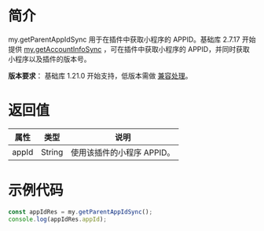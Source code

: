 # 简介

my.getParentAppIdSync 用于在插件中获取小程序的 APPID。基础库 2.7.17 开始提供 [my.getAccountInfoSync](https://opendocs.alipay.com/mini/api/my.getAccountInfoSync) ，可在插件中获取小程序的 APPID，并同时获取小程序以及插件的版本号。

**版本要求**： 基础库 1.21.0 开始支持，低版本需做 [兼容处理](/mini/framework/compatibility)。

# 返回值

| **属性** | **类型** | **说明**                   |
| -------- | -------- | -------------------------- |
| appId    | String   | 使用该插件的小程序 APPID。 |

# 示例代码

```javascript
const appIdRes = my.getParentAppIdSync();
console.log(appIdRes.appId);
```
